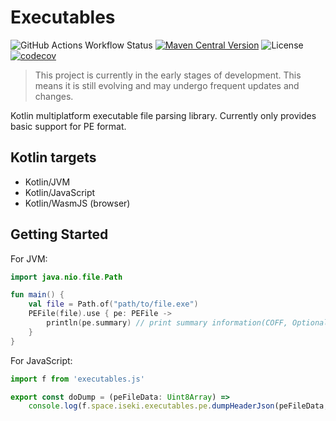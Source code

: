 # Executables

![GitHub Actions Workflow Status](https://img.shields.io/github/actions/workflow/status/iseki0/Executables/build.yml)
[![Maven Central Version](https://img.shields.io/maven-central/v/space.iseki.executables/executables)](https://central.sonatype.com/artifact/space.iseki.executables/executables)
![License](https://img.shields.io/github/license/iseki0/Executables)
[![codecov](https://codecov.io/gh/iseki0/Executables/graph/badge.svg?token=WYG654BF18)](https://codecov.io/gh/iseki0/Executables)

> This project is currently in the early stages of development. This means it is still evolving and may undergo frequent
> updates and changes.

Kotlin multiplatform executable file parsing library. Currently only provides basic support for PE format.

## Kotlin targets

- Kotlin/JVM
- Kotlin/JavaScript
- Kotlin/WasmJS (browser)

## Getting Started

For JVM:
```kotlin
import java.nio.file.Path

fun main() {
    val file = Path.of("path/to/file.exe")
    PEFile(file).use { pe: PEFile ->
        println(pe.summary) // print summary information(COFF, OptionalHeader, Sections)
    }
}
```

For JavaScript:
```typescript
import f from 'executables.js'

export const doDump = (peFileData: Uint8Array) => 
    console.log(f.space.iseki.executables.pe.dumpHeaderJson(peFileData, true /* pretty JSON */))

```


